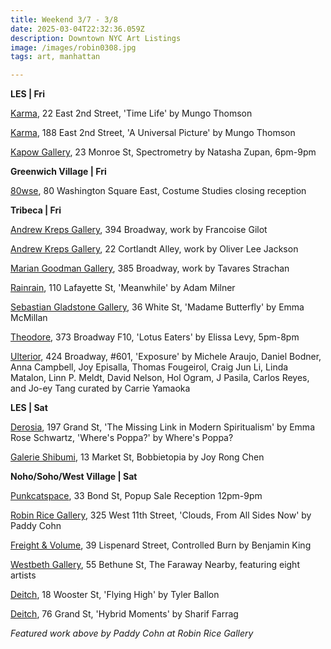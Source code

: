 ```yaml
---
title: Weekend 3/7 - 3/8
date: 2025-03-04T22:32:36.059Z
description: Downtown NYC Art Listings
image: /images/robin0308.jpg
tags: art, manhattan

---
```

**L﻿ES | Fri**

[Karma](https://karmakarma.org/), 22 East 2nd Street, 'Time Life' by Mungo Thomson

[K﻿arma](https://karmakarma.org/), 188 East 2nd Street, 'A Universal Picture' by Mungo Thomson

[Kapow Gallery](https://instagram.com/kapowgallery), 23 Monroe St, Spectrometry by Natasha Zupan, 6pm-9pm

**G﻿reenwich Village | Fri**

[80wse](https://80wse.org/), 80 Washington Square East, Costume Studies closing reception

**T﻿ribeca | Fri**

[Andrew Kreps Gallery](http://www.andrewkreps.com/), 394 Broadway, work by Francoise Gilot

[Andrew Kreps Gallery](http://www.andrewkreps.com/), 22 Cortlandt Alley, work by Oliver Lee Jackson

[Marian Goodman Gallery](https://www.mariangoodman.com/artists/tavares-strachan/), 385 Broadway, work by Tavares Strachan

[Rainrain](https://www.rainraingallery.com/about), 110 Lafayette St, 'Meanwhile' by Adam Milner

[Sebastian Gladstone Gallery](https://sebastiangladstone.com/exhibitions/68-emma-mcmillan-madame-butterfly-new-york/), 36 White St, 'Madame Butterfly' by Emma McMillan

[Theodore](https://www.theodoreart.com/future), 373 Broadway F10, 'Lotus Eaters' by Elissa Levy, 5pm-8pm

[Ulterior](https://www.ulteriorgallery.com/exposure_curated_by_carrie_yamaoka), 424 Broadway, #601, 'Exposure' by Michele Araujo, Daniel Bodner, Anna Campbell, Joy Episalla, Thomas Fougeirol, Craig Jun Li, Linda Matalon, Linn P. Meldt, David Nelson, Hol Ogram, J Pasila, Carlos Reyes, and Jo-ey Tang curated by Carrie Yamaoka

**L﻿ES | Sat**

[Derosia](https://www.derosia.nyc/exhibitions), 197 Grand St, 'The Missing Link in Modern Spiritualism' by Emma Rose Schwartz, 'Where's Poppa?' by Where's Poppa?

[Galerie Shibumi](https://www.instagram.com/galerie.shibumi), 13 Market St, Bobbietopia by Joy Rong Chen

**N﻿oho/Soho/West Village | Sat**

[Punkcatspace](https://www.instagram.com/punkcatspace), 33 Bond St, Popup Sale Reception 12pm-9pm

[Robin Rice Gallery](https://robinricegallery.com/exhibitions/2025/3/8/paddy-clouds-from-all-sides-now), 325 West 11th Street, 'Clouds, From All Sides Now' by Paddy Cohn

[Freight & Volume](http://www.freightandvolume.com/exhibitions), 39 Lispenard Street, Controlled Burn by Benjamin King

[Westbeth Gallery](https://westbeth.org/event/the-faraway-nearby-at-westbeth-gallery/), 55 Bethune St, The Faraway Nearby, featuring eight artists

[Deitch](https://deitch.com/new-york/exhibitions/tyler-ballon-flying-high), 18 Wooster St, 'Flying High' by Tyler Ballon

[Deitch](https://deitch.com/new-york/exhibitions/sharif-farrag-hybrid-moments), 76 Grand St, 'Hybrid Moments' by Sharif Farrag

*F﻿eatured work above by Paddy Cohn at Robin Rice Gallery*